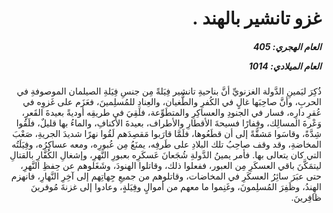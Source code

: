 <h1 dir="rtl">غزو تانشير بالهند .</h1>

<h5 dir="rtl">العام الهجري:  405

العام الميلادي: 1014

</h5>

<p dir="rtl">ذُكِرَ ليَمينِ الدَّولة الغزنويِّ أنَّ بناحيةِ تانشير فِيَلةً مِن جنسِ فِيَلةِ الصيلمان الموصوفةِ في الحربِ، وأنَّ صاحِبَها غالٍ في الكُفرِ والطُّغيان، والعِنادِ للمُسلِمينَ، فعَزَم على غَزوِه في عُقرِ دارِه، فسار في الجنودِ والعساكِرِ والمتطَوِّعة، فلَقِيَ في طريقِه أوديةً بعيدةَ القَعرِ، وَعْرةَ المسالِك، وقِفارًا فسيحةَ الأقطارِ والأطراف، بعيدةَ الأكنافِ، والماءُ بها قليلٌ، فلَقُوا شِدَّةً، وقاسَوا مَشقَّةً إلى أن قطَعُوها، فلَمَّا قارَبوا مَقصِدَهم لَقُوا نهرًا شديدَ الجريةِ، صَعْبَ المخاضةِ، وقد وقف صاحِبُ تلك البلادِ على طَرفِه، يمنَعُ مِن عُبورِه، ومعه عساكِرُه، وفِيَلَتُه التي كان يتعالى بها. فأمر يمينُ الدَّولةِ شُجَعانَ عَسكَرِه بعبورِ النَّهرِ، وإشغالِ الكُفَّارِ بالقتالِ ليتمَكَّنَ باقي العسكَرِ مِن العبور، ففعلوا ذلك، وقاتلوا الهنودَ، وشَغَلوهم عن حِفظِ النَّهرِ، حتى عبَرَ سائِرُ العسكَرِ في المخاضات، وقاتلوهم من جميعِ جِهاتِهم إلى آخِرِ النَّهارِ، فانهزم الهِندُ، وظَفِرَ المُسلِمونَ، وغَنِموا ما معهم من أموالٍ وفِيَلةٍ، وعادوا إلى غزنةَ مُوفرينَ ظافِرينَ.</p></br>

